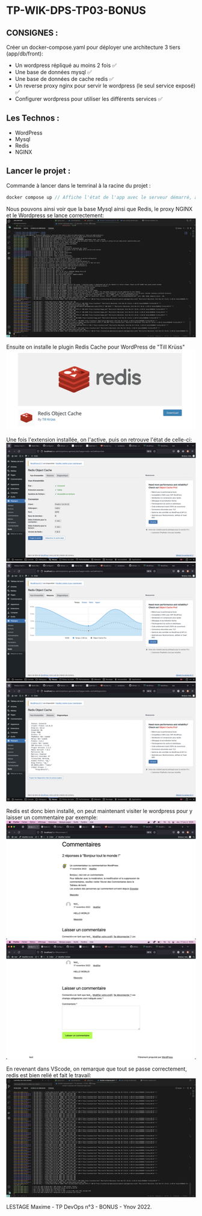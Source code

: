 # TP-WIK-DPS-TP03-BONUS

## CONSIGNES :

Créer un docker-compose.yaml pour déployer une architecture 3 tiers (app/db/front):

- Un wordpress répliqué au moins 2 fois ✅
- Une base de données mysql ✅
- Une base de données de cache redis ✅
- Un reverse proxy nginx pour servir le wordpress (le seul service exposé) ✅
- Configurer wordpress pour utiliser les différents services ✅

## Les Technos :

- WordPress
- Mysql
- Redis
- NGINX

## Lancer le projet :

Commande à lancer dans le temrinal à la racine du projet :

```rs
docker compose up // Affiche l'état de l'app avec le serveur démarré, ainsi que l'action du server balancing.
```

Nous pouvons ainsi voir que la base Mysql ainsi que Redis, le proxy NGINX et le Wordpress se lance correctement:
![screenshot](https://github.com/maxlestage/BONUS-WIK-TP03/blob/main/images/Debug_capture_vscode1.png)

Ensuite on installe le plugin Redis Cache pour WordPress de "Till Krüss"
![screenshot](https://github.com/maxlestage/BONUS-WIK-TP03/blob/main/images/Redis_ext_wp.png)

Une fois l'extension installée, on l'active, puis on retrouve l'état de celle-ci:
![screenshot](https://github.com/maxlestage/BONUS-WIK-TP03/blob/main/images/WP_Etat_de_connexion1.png)
![screenshot](https://github.com/maxlestage/BONUS-WIK-TP03/blob/main/images/WP_Etat_de_connexion2.png)
![screenshot](https://github.com/maxlestage/BONUS-WIK-TP03/blob/main/images/WP_Etat_de_connexion3.png)

Redis est donc bien installé, on peut maintenant visiter le wordpress pour y laisser un commentaire par exemple:
![screenshot](https://github.com/maxlestage/BONUS-WIK-TP03/blob/main/images/WP_test_comment1.png)
![screenshot](https://github.com/maxlestage/BONUS-WIK-TP03/blob/main/images/WP_test_comment2.png)

En revenant dans VScode, on remarque que tout se passe correctement, redis est bien relié et fait le travail:
![screenshot](https://github.com/maxlestage/BONUS-WIK-TP03/blob/main/images/Debug_capture_vscode2.png)

LESTAGE Maxime - TP DevOps n°3 - BONUS - Ynov 2022.
